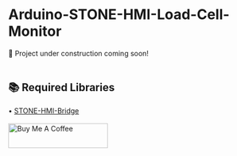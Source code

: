 # Arduino-STONE-HMI-Load-Cell-Monitor

🚧 Project under construction coming soon!
<br>
<br>
<h2>📚 Required Libraries</h2>
• <a href="https://github.com/JoshMH-91/STONE-HMI-Bridge">STONE-HMI-Bridge</a>
<br>
<br>
<a href="https://www.buymeacoffee.com/JoshMH91" target="_blank"><img src="https://cdn.buymeacoffee.com/buttons/default-yellow.png" alt="Buy Me A Coffee" height="50" width="200"></a>
